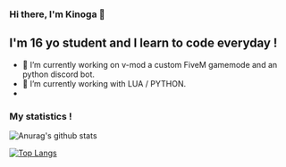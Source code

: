 ### Hi there, I'm Kinoga 👋

## I'm 16 yo student and I learn to code everyday !

- 🔭 I’m currently working on v-mod a custom FiveM gamemode and an python discord bot.
- 🌱 I’m currently working with LUA / PYTHON.
- 
### My statistics !

![Anurag's github stats](https://github-readme-stats.vercel.app/api?username=Kinoga&count_private=true&show_icons=true?theme=buefy)

[![Top Langs](https://github-readme-stats.vercel.app/api/top-langs/?username=Rubylium)](https://github.com/anuraghazra/github-readme-stats)
